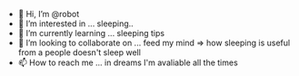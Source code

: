 - 👋 Hi, I’m @robot
- 👀 I’m interested in ... sleeping..
- 🌱 I’m currently learning ... sleeping tips 
- 💞️ I’m looking to collaborate on ... feed my mind => how sleeping is useful from a people doesn't sleep well
- 📫 How to reach me ... in dreams I'm avaliable all the times 

<!---
✨test ev. ✨
--->
